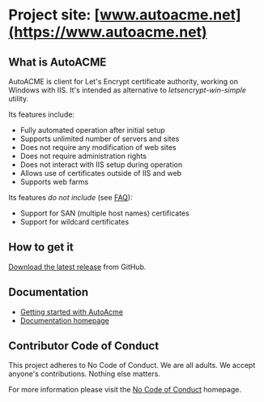 # Project site: [www.autoacme.net](https://www.autoacme.net)

## What is AutoACME
AutoACME is client for Let's Encrypt certificate authority, working on Windows with IIS. It's intended as alternative to *letsencrypt-win-simple* utility.

Its features include:
* Fully automated operation after initial setup
* Supports unlimited number of servers and sites
* Does not require any modification of web sites
* Does not require administration rights 
* Does not interact with IIS setup during operation
* Allows use of certificates outside of IIS and web
* Supports web farms

Its features _do not include_ (see [FAQ](https://github.com/ridercz/AutoACME/wiki/Feature-FAQ)):
* Support for SAN (multiple host names) certificates
* Support for wildcard certificates


## How to get it
[Download the latest release](https://github.com/ridercz/AutoACME/releases/latest) from GitHub.

## Documentation
* [Getting started with AutoAcme](https://github.com/ridercz/AutoACME/wiki/Getting-started-with-AutoAcme)
* [Documentation homepage](https://github.com/ridercz/AutoACME/wiki)

## Contributor Code of Conduct

This project adheres to No Code of Conduct. We are all adults. We accept anyone's contributions. Nothing else matters.

For more information please visit the [No Code of Conduct](https://github.com/domgetter/NCoC) homepage.